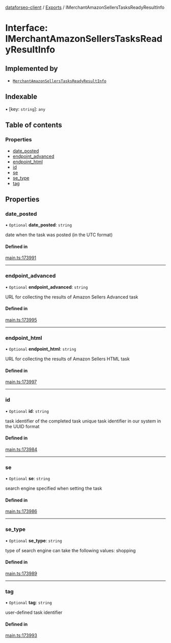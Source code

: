 [dataforseo-client](../README.md) / [Exports](../modules.md) / IMerchantAmazonSellersTasksReadyResultInfo

# Interface: IMerchantAmazonSellersTasksReadyResultInfo

## Implemented by

- [`MerchantAmazonSellersTasksReadyResultInfo`](../classes/MerchantAmazonSellersTasksReadyResultInfo.md)

## Indexable

▪ [key: `string`]: `any`

## Table of contents

### Properties

- [date\_posted](IMerchantAmazonSellersTasksReadyResultInfo.md#date_posted)
- [endpoint\_advanced](IMerchantAmazonSellersTasksReadyResultInfo.md#endpoint_advanced)
- [endpoint\_html](IMerchantAmazonSellersTasksReadyResultInfo.md#endpoint_html)
- [id](IMerchantAmazonSellersTasksReadyResultInfo.md#id)
- [se](IMerchantAmazonSellersTasksReadyResultInfo.md#se)
- [se\_type](IMerchantAmazonSellersTasksReadyResultInfo.md#se_type)
- [tag](IMerchantAmazonSellersTasksReadyResultInfo.md#tag)

## Properties

### date\_posted

• `Optional` **date\_posted**: `string`

date when the task was posted (in the UTC format)

#### Defined in

[main.ts:173991](https://github.com/dataforseo/TypeScriptClient/blob/7ca1aa4/main.ts#L173991)

___

### endpoint\_advanced

• `Optional` **endpoint\_advanced**: `string`

URL for collecting the results of Amazon Sellers Advanced task

#### Defined in

[main.ts:173995](https://github.com/dataforseo/TypeScriptClient/blob/7ca1aa4/main.ts#L173995)

___

### endpoint\_html

• `Optional` **endpoint\_html**: `string`

URL for collecting the results of Amazon Sellers HTML task

#### Defined in

[main.ts:173997](https://github.com/dataforseo/TypeScriptClient/blob/7ca1aa4/main.ts#L173997)

___

### id

• `Optional` **id**: `string`

task identifier of the completed task
unique task identifier in our system in the UUID format

#### Defined in

[main.ts:173984](https://github.com/dataforseo/TypeScriptClient/blob/7ca1aa4/main.ts#L173984)

___

### se

• `Optional` **se**: `string`

search engine specified when setting the task

#### Defined in

[main.ts:173986](https://github.com/dataforseo/TypeScriptClient/blob/7ca1aa4/main.ts#L173986)

___

### se\_type

• `Optional` **se\_type**: `string`

type of search engine
can take the following values: shopping

#### Defined in

[main.ts:173989](https://github.com/dataforseo/TypeScriptClient/blob/7ca1aa4/main.ts#L173989)

___

### tag

• `Optional` **tag**: `string`

user-defined task identifier

#### Defined in

[main.ts:173993](https://github.com/dataforseo/TypeScriptClient/blob/7ca1aa4/main.ts#L173993)
